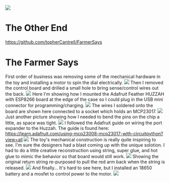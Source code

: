 ![](https://github.com/garydion/FarmerSays/blob/master/art/praw.jpg)

# The Other End

https://github.com/topherCantrell/FarmerSays

# The Farmer Says

First order of business was removing some of the mechanical hardware in the toy and installing a motor to spin the dial electrically.
![](https://github.com/garydion/FarmerSays/blob/master/art/IMG_0860.JPG)
Then I removed the control board and drilled a small hole to bring sense/control wires out the back.
![](https://github.com/garydion/FarmerSays/blob/master/art/IMG_0862.JPG)
Here I'm showing how I mounted the Adafruit Feather HUZZAH with ESP8266 board at the edge of the case so I could plug in the USB mini connector for programming/charging.
![](https://github.com/garydion/FarmerSays/blob/master/art/IMG_0872.JPG)
The wires I soldered onto the board are shown here connected to a socket which holds an MCP23017.
![](https://github.com/garydion/FarmerSays/blob/master/art/IMG_0876.JPG)
Just another picture showing how I needed to bend the pins on the chip a little, as space was tight.
![](https://github.com/garydion/FarmerSays/blob/master/art/IMG_0877.JPG)
I followed the Adafruit guide on wiring the port expander to the Huzzah.  The guide is found here: https://learn.adafruit.com/using-mcp23008-mcp23017-with-circuitpython?view=all
![](https://github.com/garydion/FarmerSays/blob/master/art/IMG_0882.JPG)
The toy's mechanical construction is really quite inspiring to see.  I'm sure the designers had a blast coming up with the unique solotion.  I had to do a little creative reconstruction using string, super glue, and hot glue to mimic the behavior so that board would still work.
![](https://github.com/garydion/FarmerSays/blob/master/art/IMG_0885.JPG)
Showing the original return string re-purposed to pull the red arm back when the string is released.
![](https://github.com/garydion/FarmerSays/blob/master/art/IMG_0886.JPG)
And finally... It's hard to see here, but I installed an 18650 battery and a mosfet to control power to the motor.
![](https://github.com/garydion/FarmerSays/blob/master/art/IMG_0890.JPG)
